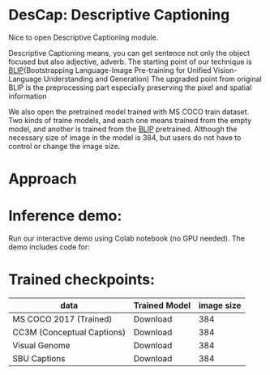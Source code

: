 # DesCap: Descriptive Captioning

Nice to open Descriptive Captioning module.

Descriptive Captioning means, you can get sentence not only the object focused but also adjective, adverb. The starting point of our technique is [BLIP](https://github.com/salesforce/BLIP)(Bootstrapping Language-Image Pre-training for Unified Vision-Language Understanding and Generation) The upgraded point from original BLIP is the preprocessing part especially preserving the pixel and spatial information

We also open the pretrained model trained with MS COCO train dataset. Two kinds of traine models, and each one means trained from the empty model, and another is trained from the [BLIP](https://github.com/salesforce/BLIP) pretrained. Although the necessary size of image in the model is 384, but users do not have to control or change the image size.

# Approach

# Inference demo:
Run our interactive demo using Colab notebook (no GPU needed). The demo includes code for:

# Trained checkpoints:
|data|Trained Model|image size|
|----|-------------|----------|
|MS COCO 2017 (Trained)|Download|384|
|CC3M (Conceptual Captions)|Download|384|
|Visual Genome|Download|384|
|SBU Captions|Download|384|
